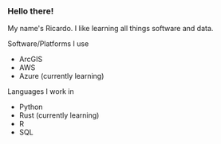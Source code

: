 ### Hello there!

My name's Ricardo. I like learning all things software and data.

Software/Platforms I use
* ArcGIS
* AWS
* Azure (currently learning)

Languages I work in
* Python
* Rust (currently learning)
* R
* SQL


<!--
**dlsimpao/dlsimpao** is a ✨ _special_ ✨ repository because its `README.md` (this file) appears on your GitHub profile.

Here are some ideas to get you started:

- 🔭 I’m currently working on ...
- 🌱 I’m currently learning ...
- 👯 I’m looking to collaborate on ...
- 🤔 I’m looking for help with ...
- 💬 Ask me about ...
- 📫 How to reach me: ...
- 😄 Pronouns: ...
- ⚡ Fun fact: ...
-->
